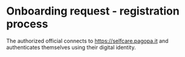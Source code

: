 # Onboarding request - registration process

The authorized official connects to [https://](https://pn.gov.it/)[selfcare.pagopa.it](http://selfcare.pagopa.it/) and authenticates themselves using their digital identity.